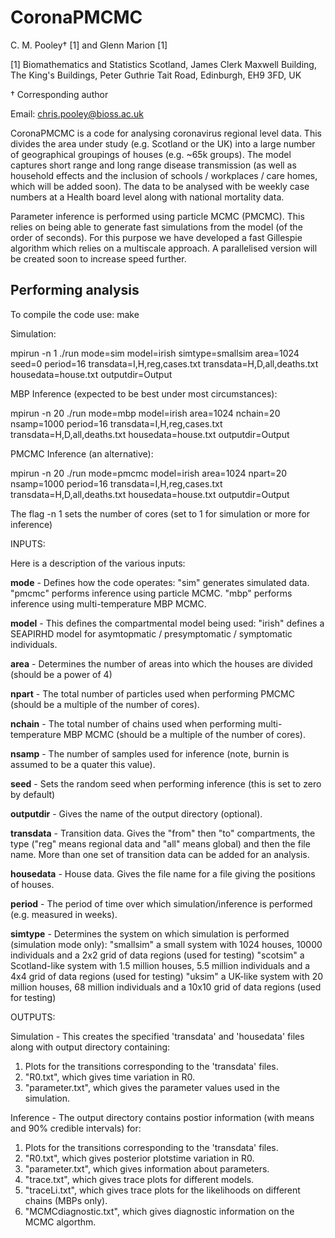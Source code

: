 
# CoronaPMCMC

C. M. Pooley† [1] and Glenn Marion [1]

[1] Biomathematics and Statistics Scotland, James Clerk Maxwell Building, The King's Buildings, Peter Guthrie Tait Road, Edinburgh, EH9 3FD, UK 

† Corresponding author

Email: [chris.pooley@bioss.ac.uk](mailto:chris.pooley@bioss.ac.uk)

CoronaPMCMC is a code for analysing coronavirus regional level data. This divides the area under study (e.g. Scotland or the UK) into a large number of geographical groupings of houses (e.g. ~65k groups). The model captures short range and long range disease transmission (as well as household effects and the inclusion of schools / workplaces / care homes, which  will be added soon). The data to be analysed with be weekly case numbers at a Health board level along with national mortality data.

Parameter inference is performed using particle MCMC (PMCMC). This relies on being able to generate fast simulations from the model (of the order of seconds). For this purpose we have developed a fast Gillespie algorithm which relies on a multiscale approach. A parallelised version will be created soon to increase speed further.

## Performing analysis

To compile the code use:
make


Simulation:  
       
mpirun -n 1 ./run mode=sim model=irish simtype=smallsim area=1024 seed=0 period=16 transdata=I,H,reg,cases.txt transdata=H,D,all,deaths.txt housedata=house.txt outputdir=Output


MBP Inference (expected to be best under most circumstances):   
 
mpirun -n 20 ./run mode=mbp model=irish area=1024 nchain=20 nsamp=1000 period=16 transdata=I,H,reg,cases.txt transdata=H,D,all,deaths.txt housedata=house.txt outputdir=Output


PMCMC Inference (an alternative):  

mpirun -n 20 ./run mode=pmcmc model=irish area=1024 npart=20 nsamp=1000 period=16 transdata=I,H,reg,cases.txt transdata=H,D,all,deaths.txt housedata=house.txt outputdir=Output

The flag -n 1 sets the number of cores (set to 1 for simulation or more for inference)

INPUTS:

Here is a description of the various inputs:

**mode** - Defines how the code operates:
		"sim" generates simulated data.
		"pmcmc" performs inference using particle MCMC.
		"mbp" performs inference using multi-temperature MBP MCMC.

**model** - This defines the compartmental model being used:
		"irish" defines a SEAPIRHD model for asymtopmatic / presymptomatic / symptomatic individuals.
	
**area** - Determines	the number of areas into which the houses are divided (should be a power of 4)

**npart** - The total number of particles used when performing PMCMC (should be a multiple of the number of cores).

**nchain** - The total number of chains used when performing multi-temperature MBP MCMC (should be a multiple of the number of cores).

**nsamp** - The number of samples used for inference (note, burnin is assumed to be a quater this value).

**seed** - Sets the random seed when performing inference (this is set to zero by default)

**outputdir** - Gives the name of the output directory (optional).

**transdata** - Transition data. Gives the "from" then "to" compartments, the type ("reg" means regional data and "all" means global) and then the file name. More than one set of transition data can be added for an analysis.

**housedata** - House data. Gives the file name for a file giving the positions of houses.

**period** - The period of time over which simulation/inference is performed (e.g. measured in weeks).

**simtype** - Determines the system on which simulation is performed (simulation mode only):
		"smallsim" a small system with 1024 houses, 10000 individuals and a 2x2 grid of data regions (used for testing)
		"scotsim" a Scotland-like system with 1.5 million houses, 5.5 million individuals and a 4x4 grid of data regions (used for testing)
		"uksim" a UK-like system with 20 million houses, 68 million individuals and a 10x10 grid of data regions (used for testing)
	
	
OUTPUTS:

Simulation - This creates the specified 'transdata' and 'housedata' files along with output directory containing:
1) Plots for the transitions corresponding to the 'transdata' files.
2) "R0.txt", which gives time variation in R0.
3) "parameter.txt", which gives the parameter values used in the simulation.

Inference - The output directory contains postior information (with means and 90% credible intervals) for:
1) Plots for the transitions corresponding to the 'transdata' files.
2) "R0.txt", which gives posterior plotstime variation in R0.
3) "parameter.txt", which gives information about parameters.
4) "trace.txt", which gives trace plots for different models.
5) "traceLi.txt", which gives trace plots for the likelihoods on different chains (MBPs only).
6) "MCMCdiagnostic.txt", which gives diagnostic information on the MCMC algorthm.
